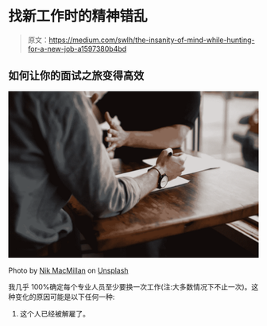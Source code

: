 # 找新工作时的精神错乱

> 原文：<https://medium.com/swlh/the-insanity-of-mind-while-hunting-for-a-new-job-a1597380b4bd>

## 如何让你的面试之旅变得高效

![](img/8a39fe3f9c515c27b4354888ea0bed3a.png)

Photo by [Nik MacMillan](https://unsplash.com/@nikarthur?utm_source=unsplash&utm_medium=referral&utm_content=creditCopyText) on [Unsplash](https://unsplash.com/?utm_source=unsplash&utm_medium=referral&utm_content=creditCopyText)

我几乎 100%确定每个专业人员至少要换一次工作(注:大多数情况下不止一次)。这种变化的原因可能是以下任何一种:

1.  这个人已经被解雇了。